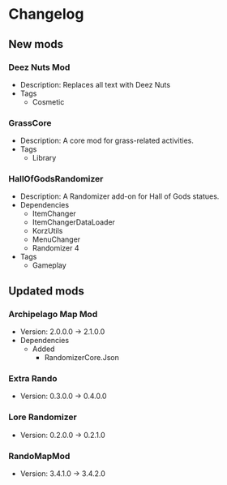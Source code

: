 # Changelog


## New mods

### Deez Nuts Mod

- Description: Replaces all text with Deez Nuts
- Tags
  + Cosmetic

### GrassCore

- Description: A core mod for grass-related activities.
- Tags
  + Library

### HallOfGodsRandomizer

- Description: A Randomizer add-on for Hall of Gods statues.
- Dependencies
  + ItemChanger
  + ItemChangerDataLoader
  + KorzUtils
  + MenuChanger
  + Randomizer 4
- Tags
  + Gameplay


## Updated mods

### Archipelago Map Mod

- Version: 2.0.0.0 -> 2.1.0.0
- Dependencies
  + Added
    - RandomizerCore.Json

### Extra Rando

- Version: 0.3.0.0 -> 0.4.0.0

### Lore Randomizer

- Version: 0.2.0.0 -> 0.2.1.0

### RandoMapMod

- Version: 3.4.1.0 -> 3.4.2.0

